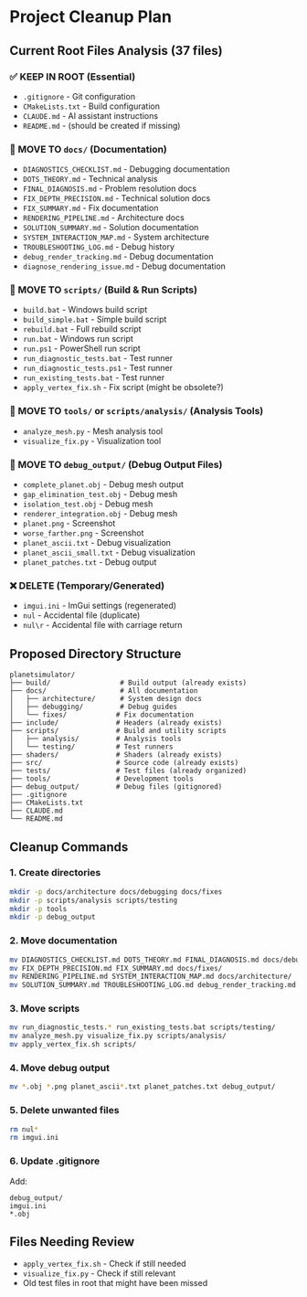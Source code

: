# Project Cleanup Plan

## Current Root Files Analysis (37 files)

### ✅ KEEP IN ROOT (Essential)
- `.gitignore` - Git configuration
- `CMakeLists.txt` - Build configuration  
- `CLAUDE.md` - AI assistant instructions
- `README.md` - (should be created if missing)

### 📁 MOVE TO `docs/` (Documentation)
- `DIAGNOSTICS_CHECKLIST.md` - Debugging documentation
- `DOTS_THEORY.md` - Technical analysis
- `FINAL_DIAGNOSIS.md` - Problem resolution docs
- `FIX_DEPTH_PRECISION.md` - Technical solution docs
- `FIX_SUMMARY.md` - Fix documentation
- `RENDERING_PIPELINE.md` - Architecture docs
- `SOLUTION_SUMMARY.md` - Solution documentation
- `SYSTEM_INTERACTION_MAP.md` - System architecture
- `TROUBLESHOOTING_LOG.md` - Debug history
- `debug_render_tracking.md` - Debug documentation
- `diagnose_rendering_issue.md` - Debug documentation

### 📁 MOVE TO `scripts/` (Build & Run Scripts)
- `build.bat` - Windows build script
- `build_simple.bat` - Simple build script
- `rebuild.bat` - Full rebuild script
- `run.bat` - Windows run script
- `run.ps1` - PowerShell run script
- `run_diagnostic_tests.bat` - Test runner
- `run_diagnostic_tests.ps1` - Test runner
- `run_existing_tests.bat` - Test runner
- `apply_vertex_fix.sh` - Fix script (might be obsolete?)

### 📁 MOVE TO `tools/` or `scripts/analysis/` (Analysis Tools)
- `analyze_mesh.py` - Mesh analysis tool
- `visualize_fix.py` - Visualization tool

### 📁 MOVE TO `debug_output/` (Debug Output Files)
- `complete_planet.obj` - Debug mesh output
- `gap_elimination_test.obj` - Debug mesh
- `isolation_test.obj` - Debug mesh
- `renderer_integration.obj` - Debug mesh
- `planet.png` - Screenshot
- `worse_farther.png` - Screenshot
- `planet_ascii.txt` - Debug visualization
- `planet_ascii_small.txt` - Debug visualization
- `planet_patches.txt` - Debug output

### ❌ DELETE (Temporary/Generated)
- `imgui.ini` - ImGui settings (regenerated)
- `nul` - Accidental file (duplicate)
- `nul\r` - Accidental file with carriage return

## Proposed Directory Structure
```
planetsimulator/
├── build/                 # Build output (already exists)
├── docs/                  # All documentation
│   ├── architecture/      # System design docs
│   ├── debugging/         # Debug guides
│   └── fixes/            # Fix documentation
├── include/              # Headers (already exists)
├── scripts/              # Build and utility scripts
│   ├── analysis/         # Analysis tools
│   └── testing/          # Test runners
├── shaders/              # Shaders (already exists)
├── src/                  # Source code (already exists)
├── tests/                # Test files (already organized)
├── tools/                # Development tools
├── debug_output/         # Debug files (gitignored)
├── .gitignore
├── CMakeLists.txt
├── CLAUDE.md
└── README.md

```

## Cleanup Commands

### 1. Create directories
```bash
mkdir -p docs/architecture docs/debugging docs/fixes
mkdir -p scripts/analysis scripts/testing  
mkdir -p tools
mkdir -p debug_output
```

### 2. Move documentation
```bash
mv DIAGNOSTICS_CHECKLIST.md DOTS_THEORY.md FINAL_DIAGNOSIS.md docs/debugging/
mv FIX_DEPTH_PRECISION.md FIX_SUMMARY.md docs/fixes/
mv RENDERING_PIPELINE.md SYSTEM_INTERACTION_MAP.md docs/architecture/
mv SOLUTION_SUMMARY.md TROUBLESHOOTING_LOG.md debug_render_tracking.md diagnose_rendering_issue.md docs/debugging/
```

### 3. Move scripts
```bash
mv run_diagnostic_tests.* run_existing_tests.bat scripts/testing/
mv analyze_mesh.py visualize_fix.py scripts/analysis/
mv apply_vertex_fix.sh scripts/
```

### 4. Move debug output
```bash
mv *.obj *.png planet_ascii*.txt planet_patches.txt debug_output/
```

### 5. Delete unwanted files
```bash
rm nul*
rm imgui.ini
```

### 6. Update .gitignore
Add:
```
debug_output/
imgui.ini
*.obj
```

## Files Needing Review
- `apply_vertex_fix.sh` - Check if still needed
- `visualize_fix.py` - Check if still relevant
- Old test files in root that might have been missed